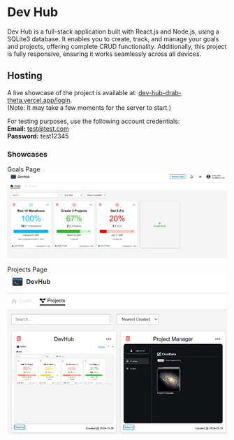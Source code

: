 # Dev Hub  

Dev Hub is a full-stack application built with React.js and Node.js, using a SQLite3 database. It enables you to create, track, and manage your goals and projects, offering complete CRUD functionality. Additionally, this project is fully responsive, ensuring it works seamlessly across all devices.  

## Hosting  

A live showcase of the project is available at: [dev-hub-drab-theta.vercel.app/login](https://dev-hub-drab-theta.vercel.app/login).  
(Note: It may take a few moments for the server to start.)  

For testing purposes, use the following account credentials:  
**Email:** test@test.com  
**Password:** test12345

### Showcases

Goals Page
![Photo](/public/homepage.png)

Projects Page
![Photo](/public/projects.png)